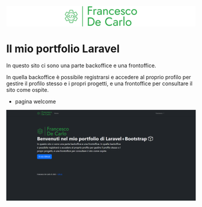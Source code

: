 <p align="center"><img src="./resources/assets/img/logo/svg/logo-no-background.svg" width="800" alt="FDC Logo"></p>

# Il mio portfolio Laravel
<p>In questo sito ci sono una parte backoffice e una frontoffice.

In quella backoffice è possibile registrarsi e accedere al proprio profilo per gestire il profilo stesso e i propri progetti, e una frontoffice per consultare il sito come ospite.</p>

- pagina welcome
<img src="./screenshots/welcome.png">